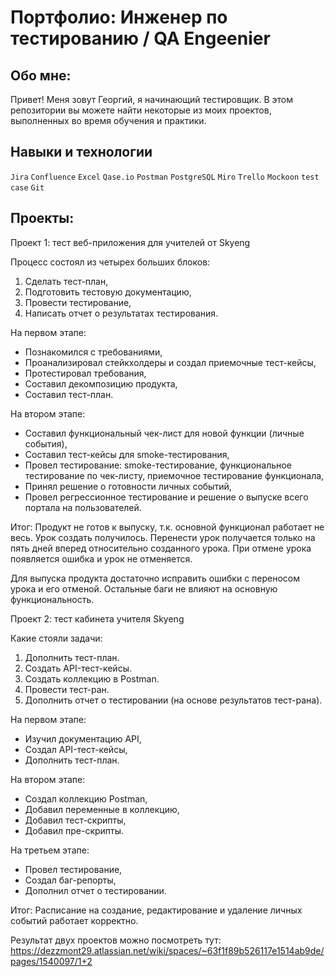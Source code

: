 # Портфолио: Инженер по тестированию / QA Engeenier
## Обо мне:
Привет! Меня зовут Георгий, я начинающий тестировщик.
В этом репозитории вы можете найти некоторые из моих проектов, выполненных во время обучения и практики.

## Навыки и технологии
``Jira``  ``Confluence``  ``Excel``  ``Qase.io``  ``Postman``  ``PostgreSQL``  ``Miro``  ``Trello``  ``Mockoon``  ``test case``  ``Git`` 

## Проекты:
Проект 1: тест веб-приложения для учителей от Skyeng

Процесс состоял из четырех больших блоков:
1. Сделать тест-план,
2. Подготовить тестовую документацию,
3. Провести тестирование,
4. Написать отчет о результатах тестирования.

На первом этапе:
- Познакомился с требованиями,
- Проанализировал стейкхолдеры и создал приемочные тест-кейсы,
- Протестировал требования,
- Составил декомпозицию продукта,
- Составил тест-план.

На втором этапе:
- Составил функциональный чек-лист для новой функции (личные события),
- Составил тест-кейсы для smoke-тестирования,
- Провел тестирование: smoke-тестирование, функциональное тестирование по чек-листу, приемочное тестирование функционала,
- Принял решение о готовности личных событий,
- Провел регрессионное тестирование и решение о выпуске всего портала на пользователей.

Итог: Продукт не готов к выпуску, т.к. основной функционал работает не весь. Урок создать получилось. Перенести урок получается только на пять дней вперед относительно созданного урока. При отмене урока появляется ошибка и урок не отменяется.

Для выпуска продукта достаточно исправить ошибки с переносом урока и его отменой. Остальные баги не влияют на основную функциональность.

Проект 2: тест кабинета учителя Skyeng

Какие стояли задачи:
1. Дополнить тест-план.
2. Создать API-тест-кейсы.
3. Создать коллекцию в Postman.
4. Провести тест-ран.
5. Дополнить отчет о тестировании (на основе результатов тест-рана).

На первом этапе:
- Изучил документацию API,
- Создал API-тест-кейсы,
- Дополнить тест-план.

На втором этапе:
- Создал коллекцию Postman,
- Добавил переменные в коллекцию,
- Добавил тест-скрипты,
- Добавил пре-скрипты.

На третьем этапе:
- Провел тестирование,
- Создал баг-репорты,
- Дополнил отчет о тестировании.

Итог: Расписание на создание, редактирование и удаление личных событий работает корректно.

Результат двух проектов можно посмотреть тут: https://dezzmont29.atlassian.net/wiki/spaces/~63f1f89b526117e1514ab9de/pages/1540097/1+2
